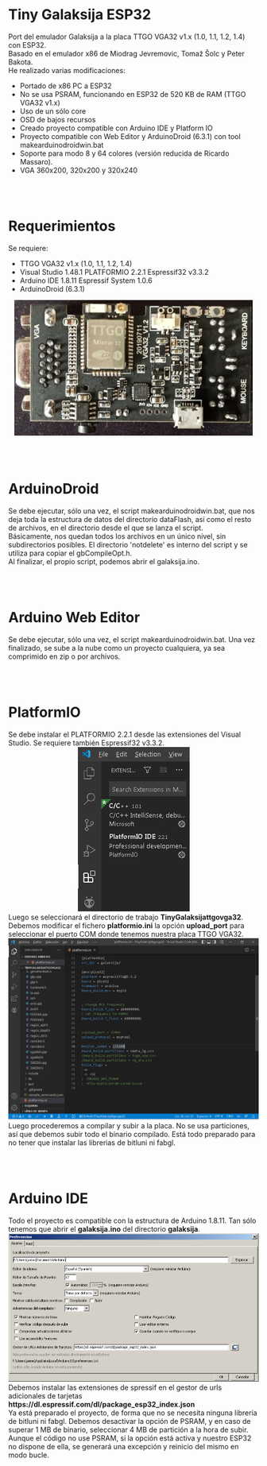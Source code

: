 # Tiny Galaksija ESP32
Port del emulador Galaksija a la placa TTGO VGA32 v1.x (1.0, 1.1, 1.2, 1.4) con ESP32.<br>
Basado en el emulador x86 de Miodrag Jevremovic, Tomaž Šolc y Peter Bakota.<br>
He realizado varias modificaciones:
<ul>
 <li>Portado de x86 PC a ESP32</li>
 <li>No se usa PSRAM, funcionando en ESP32 de 520 KB de RAM (TTGO VGA32 v1.x)</li>
 <li>Uso de un sólo core</li>
 <li>OSD de bajos recursos</li>
 <li>Creado proyecto compatible con Arduino IDE y Platform IO</li>
 <li>Proyecto compatible con Web Editor y ArduinoDroid (6.3.1) con tool makearduinodroidwin.bat</li>
 <li>Soporte para modo 8 y 64 colores (versión reducida de Ricardo Massaro).</li>
 <li>VGA 360x200, 320x200 y 320x240</li>
</ul>


<br><br>
<h1>Requerimientos</h1>
Se requiere:
 <ul>
  <li>TTGO VGA32 v1.x (1.0, 1.1, 1.2, 1.4)</li>
  <li>Visual Studio 1.48.1 PLATFORMIO 2.2.1 Espressif32 v3.3.2</li>
  <li>Arduino IDE 1.8.11 Espressif System 1.0.6</li>
  <li>ArduinoDroid (6.3.1)</li>  
 </ul>
<center><img src='https://raw.githubusercontent.com/rpsubc8/ESP32TinyGalaksija/main/preview/ttgovga32v12.jpg'></center>  


<br><br>
<h1>ArduinoDroid</h1>
Se debe ejecutar, sólo una vez, el script makearduinodroidwin.bat, que nos deja toda la estructura de datos del directorio dataFlash, así como el resto de archivos, en el directorio desde el que se lanza el script.<br>
Básicamente, nos quedan todos los archivos en un único nivel, sin subdirectorios posibles.
El directorio 'notdelete' es interno del script y se utiliza para copiar el gbCompileOpt.h.<br>
Al finalizar, el propio script, podemos abrir el galaksija.ino.


<br><br>
<h1>Arduino Web Editor</h1>
Se debe ejecutar, sólo una vez, el script makearduinodroidwin.bat. Una vez finalizado, se sube a la nube como un proyecto cualquiera, ya sea comprimido en zip o por archivos.


<br><br>
<h1>PlatformIO</h1>
Se debe instalar el PLATFORMIO 2.2.1 desde las extensiones del Visual Studio. Se requiere también Espressif32 v3.3.2.
<center><img src='https://raw.githubusercontent.com/rpsubc8/ESP32TinyGalaksija/main/preview/previewPlatformIOinstall.gif'></center>
Luego se seleccionará el directorio de trabajo <b>TinyGalaksijattgovga32</b>.
Debemos modificar el fichero <b>platformio.ini</b> la opción <b>upload_port</b> para seleccionar el puerto COM donde tenemos nuestra placa TTGO VGA32.
<center><img src='https://raw.githubusercontent.com/rpsubc8/ESP32TinyGalaksija/main/preview/previewPlatformIO.gif'></center>
Luego procederemos a compilar y subir a la placa. No se usa particiones, así que debemos subir todo el binario compilado.
Está todo preparado para no tener que instalar las librerias de bitluni ni fabgl.


<br><br>
<h1>Arduino IDE</h1>
Todo el proyecto es compatible con la estructura de Arduino 1.8.11.
Tan sólo tenemos que abrir el <b>galaksija.ino</b> del directorio <b>galaksija</b>.
<center><img src='https://raw.githubusercontent.com/rpsubc8/ESP32TinyGalaksija/main/preview/previewArduinoIDEpreferences.gif'></center>
Debemos instalar las extensiones de spressif en el gestor de urls adicionales de tarjetas <b>https://dl.espressif.com/dl/package_esp32_index.json</b>
<br>
Ya está preparado el proyecto, de forma que no se necesita ninguna librería de bitluni ni fabgl.
Debemos desactivar la opción de PSRAM, y en caso de superar 1 MB de binario, seleccionar 4 MB de partición a la hora de subir. Aunque el código no use PSRAM, si la opción está activa y nuestro ESP32 no dispone de ella, se generará una excepción y reinicio del mismo en modo bucle.
